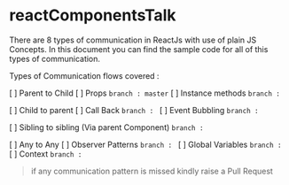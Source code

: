 # reactComponentsTalk
There are 8 types of communication in ReactJs with use of plain JS Concepts. In this document you can find the sample code for all of this types of communication.

Types of Communication flows covered : 

[ ] Parent to Child
    [ ] Props `branch : master`
    [ ] Instance methods `branch : `
       
[ ] Child to parent
    [ ] Call Back `branch : `
    [ ] Event Bubbling `branch : `
       
[ ] Sibling to sibling  (Via parent Component) `branch : `
       
[ ] Any to Any
    [ ] Observer Patterns `branch : `
    [ ] Global Variables `branch : `
    [ ] Context `branch : `
                
> if any communication pattern is missed kindly raise a Pull Request 